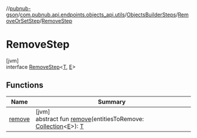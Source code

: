 //[pubnub-gson](../../../../../index.md)/[com.pubnub.api.endpoints.objects_api.utils](../../../index.md)/[ObjectsBuilderSteps](../../index.md)/[RemoveOrSetStep](../index.md)/[RemoveStep](index.md)

# RemoveStep

[jvm]\
interface [RemoveStep](index.md)&lt;[T](index.md), [E](index.md)&gt;

## Functions

| Name | Summary |
|---|---|
| [remove](remove.md) | [jvm]<br>abstract fun [remove](remove.md)(entitiesToRemove: [Collection](https://docs.oracle.com/javase/8/docs/api/java/util/Collection.html)&lt;[E](index.md)&gt;): [T](index.md) |
